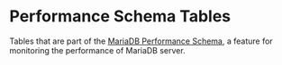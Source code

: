 # Performance Schema Tables

Tables that are part of the [MariaDB Performance Schema](../performance-schema-status-variables.md), a feature for monitoring the performance of MariaDB server.